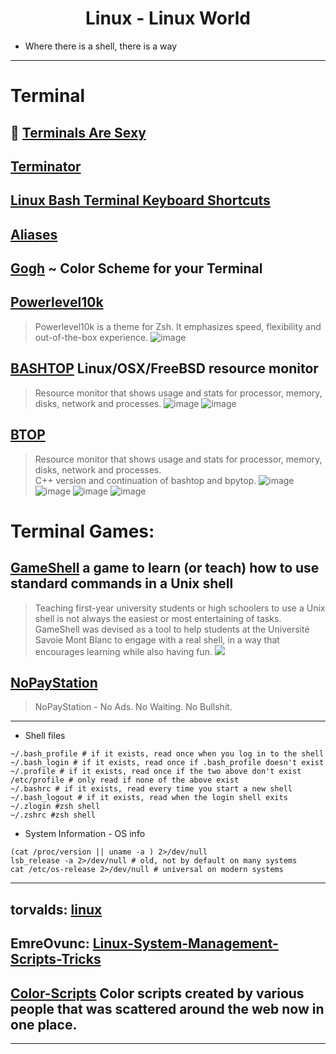 <div align="center">

  <h1>Linux - Linux World</h1>

</div>

- Where there is a shell, there is a way

---

# Terminal
## 🤩 [Terminals Are Sexy](https://github.com/k4m4/terminals-are-sexy)
## [Terminator](Terminator.md)
## [Linux Bash Terminal Keyboard Shortcuts](https://github.com/Anlominus/Linux/blob/main/Terminal/Shortcuts.md)
## [Aliases](https://github.com/Anlominus/Linux/blob/main/Terminal/Aliases.md)
## [Gogh](https://github.com/Gogh-Co/Gogh) ~ Color Scheme for your Terminal
## [Powerlevel10k](https://github.com/romkatv/powerlevel10k)
  > Powerlevel10k is a theme for Zsh. It emphasizes speed, flexibility and out-of-the-box experience.
  > ![image](https://user-images.githubusercontent.com/51442719/174651686-c7c34d98-f3bf-4f63-988f-f0aa6a0320d7.png)
## [BASHTOP](https://github.com/aristocratos/bashtop) Linux/OSX/FreeBSD resource monitor
  > Resource monitor that shows usage and stats for processor, memory, disks, network and processes.
  > ![image](https://user-images.githubusercontent.com/51442719/174652127-7bad5d89-16d8-4e1f-9df6-94c9e7635237.png)
  > ![image](https://user-images.githubusercontent.com/51442719/174652071-793764fd-455e-4ef6-b6a8-578b943652ab.png)
## [BTOP](https://github.com/aristocratos/btop)
  > Resource monitor that shows usage and stats for processor, memory, disks, network and processes. <br>
  > C++ version and continuation of bashtop and bpytop.
  > ![image](https://user-images.githubusercontent.com/51442719/174652386-910dbc56-1368-44c6-9940-3916d69db100.png)
  > ![image](https://user-images.githubusercontent.com/51442719/174652459-b337ce79-72ea-47d1-ba49-e3c9b093fba5.png)
  > ![image](https://user-images.githubusercontent.com/51442719/174652475-3475aa3b-2d02-4aaf-b126-bc228b48d53f.png)
  > ![image](https://user-images.githubusercontent.com/51442719/174652486-6c26e7d1-897a-49ac-b4b3-63525fde4d0e.png)

# Terminal Games:
## [GameShell](https://github.com/phyver/GameShell) a game to learn (or teach) how to use standard commands in a Unix shell
  > Teaching first-year university students or high schoolers to use a Unix shell is not always the easiest or most entertaining of tasks. <br>
  > GameShell was devised as a tool to help students at the Université Savoie Mont Blanc to engage with a real shell, in a way that encourages learning while also having fun.
  > ![](https://github.com/phyver/GameShell/raw/master/Images/gameshell_first_mission_small.gif)
## [NoPayStation](https://nopaystation.com/)
  > NoPayStation - No Ads. No Waiting. No Bullshit.

---

- Shell files
```shell
~/.bash_profile # if it exists, read once when you log in to the shell
~/.bash_login # if it exists, read once if .bash_profile doesn't exist
~/.profile # if it exists, read once if the two above don't exist
/etc/profile # only read if none of the above exist
~/.bashrc # if it exists, read every time you start a new shell
~/.bash_logout # if it exists, read when the login shell exits
~/.zlogin #zsh shell
~/.zshrc #zsh shell
```


- System Information - OS info
```shell
(cat /proc/version || uname -a ) 2>/dev/null
lsb_release -a 2>/dev/null # old, not by default on many systems
cat /etc/os-release 2>/dev/null # universal on modern systems
```

---

## torvalds: [linux](https://github.com/torvalds/linux)
 
## EmreOvunc: [Linux-System-Management-Scripts-Tricks](https://github.com/EmreOvunc/Linux-System-Management-Scripts-Tricks)

## [Color-Scripts](https://github.com/stark/Color-Scripts) Color scripts created by various people that was scattered around the web now in one place.



---

